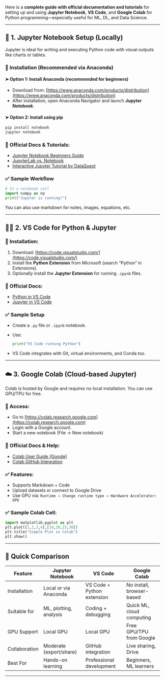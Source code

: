 

Here is a **complete guide with official documentation and tutorials** for setting up and using **Jupyter Notebook**, **VS Code**, and **Google Colab** for Python programming—especially useful for ML, DL, and Data Science.

---

## 🧪 1. Jupyter Notebook Setup (Locally)

Jupyter is ideal for writing and executing Python code with visual outputs like charts or tables.

### 🔧 Installation (Recommended via Anaconda)

#### ➤ Option 1: Install Anaconda (recommended for beginners)

* Download from: [https://www.anaconda.com/products/distribution](https://www.anaconda.com/products/distribution)
* After installation, open Anaconda Navigator and launch **Jupyter Notebook**.

#### ➤ Option 2: Install using pip

```bash
pip install notebook
jupyter notebook
```

### 📘 Official Docs & Tutorials:

* [Jupyter Notebook Beginners Guide](https://jupyter-notebook.readthedocs.io/en/stable/notebook.html)
* [JupyterLab vs. Notebook](https://jupyter.org/)
* [Interactive Jupyter Tutorial by DataQuest](https://www.dataquest.io/blog/jupyter-notebook-tutorial/)

### ✅ Sample Workflow

```python
# In a notebook cell
import numpy as np
print("Jupyter is running!")
```

You can also use markdown for notes, images, equations, etc.

---

## 🧑‍💻 2. VS Code for Python & Jupyter

### 🔧 Installation:

1. Download: [https://code.visualstudio.com/](https://code.visualstudio.com/)
2. Install the **Python Extension** from Microsoft (search “Python” in Extensions).
3. Optionally install the **Jupyter Extension** for running `.ipynb` files.

### 📘 Official Docs:

* [Python in VS Code](https://code.visualstudio.com/docs/python/python-tutorial)
* [Jupyter in VS Code](https://code.visualstudio.com/docs/datascience/jupyter-notebooks)

### ✅ Sample Setup

* Create a `.py` file or `.ipynb` notebook.
* Use:

  ```python
  print("VS Code running Python")
  ```
* VS Code integrates with Git, virtual environments, and Conda too.

---

## ☁️ 3. Google Colab (Cloud-based Jupyter)

Colab is hosted by Google and requires no local installation. You can use GPU/TPU for free.

### 🔧 Access:

* Go to [https://colab.research.google.com](https://colab.research.google.com)
* Login with a Google account.
* Start a new notebook (File → New notebook)

### 📘 Official Docs & Help:

* [Colab User Guide (Google)](https://research.google.com/colaboratory/faq.html)
* [Colab GitHub Integration](https://colab.research.google.com/github/)

### ✅ Features:

* Supports Markdown + Code
* Upload datasets or connect to Google Drive
* Use GPU via:
  `Runtime → Change runtime type → Hardware Accelerator: GPU`

### ✅ Sample Colab Cell:

```python
import matplotlib.pyplot as plt
plt.plot([1,2,3,4],[10,20,25,30])
plt.title("Simple Plot in Colab")
plt.show()
```

---

## 🧰 Quick Comparison

| Feature       | Jupyter Notebook        | VS Code                    | Google Colab              |
| ------------- | ----------------------- | -------------------------- | ------------------------- |
| Installation  | Local or via Anaconda   | VS Code + Python extension | No install, browser-based |
| Suitable for  | ML, plotting, analysis  | Coding + debugging         | Quick ML, cloud computing |
| GPU Support   | Local GPU               | Local GPU                  | Free GPU/TPU from Google  |
| Collaboration | Moderate (export/share) | GitHub integration         | Live sharing, Drive       |
| Best For      | Hands-on learning       | Professional development   | Beginners, ML learners    |

---



